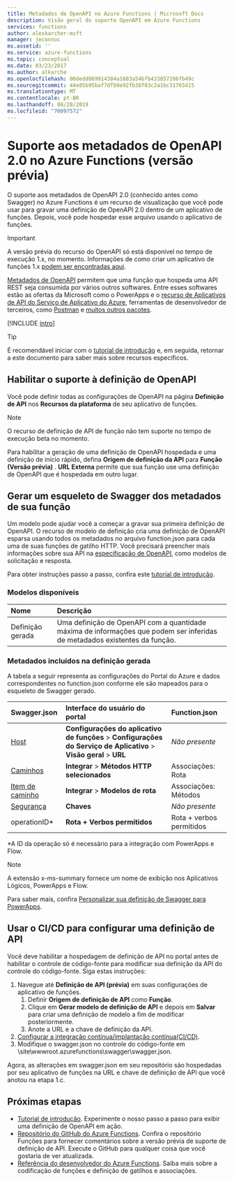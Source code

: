 ```yaml
---
title: Metadados de OpenAPI no Azure Functions | Microsoft Docs
description: Visão geral do suporte OpenAPI em Azure Functions
services: functions
author: alexkarcher-msft
manager: jeconnoc
ms.assetid: ''
ms.service: azure-functions
ms.topic: conceptual
ms.date: 03/23/2017
ms.author: alkarche
ms.openlocfilehash: 00dedd069914384a1883a54bfb433857286fb49c
ms.sourcegitcommit: 44e85b95baf7dfb9e92fb38f03c2a1bc31765415
ms.translationtype: MT
ms.contentlocale: pt-BR
ms.lasthandoff: 08/28/2019
ms.locfileid: "70097572"
---
```

# <a name="openapi-20-metadata-support-in-azure-functions-preview"></a>Suporte aos metadados de OpenAPI 2.0 no Azure Functions (versão prévia)
O suporte aos metadados de OpenAPI 2.0 (conhecido antes como Swagger) no Azure Functions é um recurso de visualização que você pode usar para gravar uma definição de OpenAPI 2.0 dentro de um aplicativo de funções. Depois, você pode hospedar esse arquivo usando o aplicativo de funções.

> [!IMPORTANT]
> A versão prévia do recurso do OpenAPI só está disponível no tempo de execução 1.x, no momento. Informações de como criar um aplicativo de funções 1.x [podem ser encontradas aqui](./functions-versions.md#creating-1x-apps).

[Metadados de OpenAPI](https://swagger.io/) permitem que uma função que hospeda uma API REST seja consumida por vários outros softwares. Entre esses softwares estão as ofertas da Microsoft como o PowerApps e o [recurso de Aplicativos de API do Serviço de Aplicativo do Azure](../app-service/overview.md), ferramentas de desenvolvedor de terceiros, como [Postman](https://www.getpostman.com/docs/importing_swagger) e [muitos outros pacotes](https://swagger.io/tools/).

[!INCLUDE [intro](../../includes/functions-bindings-intro.md)]

>[!TIP]
>É recomendável iniciar com o [tutorial de introdução](./functions-api-definition-getting-started.md) e, em seguida, retornar a este documento para saber mais sobre recursos específicos.

## <a name="enable"></a>Habilitar o suporte à definição de OpenAPI
Você pode definir todas as configurações de OpenAPI na página **Definição de API** nos **Recursos da plataforma** de seu aplicativo de funções.

> [!NOTE]
> O recurso de definição de API de função não tem suporte no tempo de execução beta no momento.

Para habilitar a geração de uma definição de OpenAPI hospedada e uma definição de início rápido, defina **Origem de definição da API** para **Função (Versão prévia)** . **URL Externa** permite que sua função use uma definição de OpenAPI que é hospedada em outro lugar.

## <a name="generate-definition"></a>Gerar um esqueleto de Swagger dos metadados de sua função
Um modelo pode ajudar você a começar a gravar sua primeira definição de OpenAPI. O recurso de modelo de definição cria uma definição de OpenAPI esparsa usando todos os metadados no arquivo function.json para cada uma de suas funções de gatilho HTTP. Você precisará preencher mais informações sobre sua API na [especificação de OpenAPI](https://swagger.io/specification/), como modelos de solicitação e resposta.

Para obter instruções passo a passo, confira este [tutorial de introdução](./functions-api-definition-getting-started.md).

### <a name="templates"></a>Modelos disponíveis

|Nome| Descrição |
|:-----|:-----|
|Definição gerada|Uma definição de OpenAPI com a quantidade máxima de informações que podem ser inferidas de metadados existentes da função.|

### <a name="quickstart-details"></a>Metadados incluídos na definição gerada

A tabela a seguir representa as configurações do Portal do Azure e dados correspondentes no function.json conforme ele são mapeados para o esqueleto de Swagger gerado.

|Swagger.json|Interface do usuário do portal|Function.json|
|:----|:-----|:-----|
|[Host](https://swagger.io/specification/#fixed-fields-15)|**Configurações do aplicativo de funções** > **Configurações do Serviço de Aplicativo** > **Visão geral** > **URL**|*Não presente*
|[Caminhos](https://swagger.io/specification/#paths-object-29)|**Integrar** > **Métodos HTTP selecionados**|Associações: Rota
|[Item de caminho](https://swagger.io/specification/#path-item-object-32)|**Integrar** > **Modelos de rota**|Associações: Métodos
|[Segurança](https://swagger.io/specification/#security-scheme-object-112)|**Chaves**|*Não presente*|
|operationID*|**Rota + Verbos permitidos**|Rota + verbos permitidos|

\*A ID da operação só é necessário para a integração com PowerApps e Flow.
> [!NOTE]
> A extensão x-ms-summary fornece um nome de exibição nos Aplicativos Lógicos, PowerApps e Flow.
>
> Para saber mais, confira [Personalizar sua definição de Swagger para PowerApps](https://powerapps.microsoft.com/tutorials/customapi-how-to-swagger/).

## <a name="CICD"></a>Usar o CI/CD para configurar uma definição de API

 Você deve habilitar a hospedagem de definição de API no portal antes de habilitar o controle de código-fonte para modificar sua definição da API do controle do código-fonte. Siga estas instruções:

1. Navegue até **Definição de API (prévia)** em suas configurações de aplicativo de funções.
   1. Definir **Origem de definição de API** como **Função**.
   1. Clique em **Gerar modelo de definição de API** e depois em **Salvar** para criar uma definição de modelo a fim de modificar posteriormente.
   1. Anote a URL e a chave de definição da API.
1. [Configurar a integração contínua/implantação contínua(CI/CD)](https://docs.microsoft.com/azure/azure-functions/functions-continuous-deployment#requirements-for-continuous-deployment).
2. Modifique o swagger.json no controle do código-fonte em \site\wwwroot\.azurefunctions\swagger\swagger.json.

Agora, as alterações em swagger.json em seu repositório são hospedadas por seu aplicativo de funções na URL e chave de definição de API que você anotou na etapa 1.c.

## <a name="next-steps"></a>Próximas etapas
* [Tutorial de introdução](functions-api-definition-getting-started.md). Experimente o nosso passo a passo para exibir uma definição de OpenAPI em ação.
* [Repositório do GitHub do Azure Functions](https://github.com/Azure/Azure-Functions/). Confira o repositório Funções para fornecer comentários sobre a versão prévia de suporte de definição de API. Execute o GitHub para qualquer coisa que você gostaria de ver atualizada.
* [Referência do desenvolvedor do Azure Functions](functions-reference.md). Saiba mais sobre a codificação de funções e definição de gatilhos e associações.
